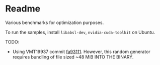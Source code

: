 # Readme

Various benchmarks for optimization purposes.

To run the samples, install `libabsl-dev`, `nvidia-cuda-toolkit` on Ubuntu.

TODO:

- Using VMT19937 commit [fa93111](https://github.com/fabiocannizzo/VMT19937/commit/fa93111bfc6f56f25c315990430a3487cdff9935). However, this random generator requires bundling of file sized ~48 MiB INTO THE BINARY.
